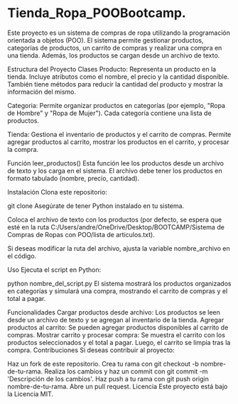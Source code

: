 # Tienda_Ropa_POOBootcamp.
Este proyecto es un sistema de compras de ropa utilizando la programación orientada a objetos (POO). El sistema permite gestionar productos, categorías de productos, un carrito de compras y realizar una compra en una tienda. Además, los productos se cargan desde un archivo de texto.

Estructura del Proyecto
Clases
Producto: Representa un producto en la tienda. Incluye atributos como el nombre, el precio y la cantidad disponible. También tiene métodos para reducir la cantidad del producto y mostrar la información del mismo.

Categoria: Permite organizar productos en categorías (por ejemplo, "Ropa de Hombre" y "Ropa de Mujer"). Cada categoría contiene una lista de productos.

Tienda: Gestiona el inventario de productos y el carrito de compras. Permite agregar productos al carrito, mostrar los productos en el carrito, y procesar la compra.

Función leer_productos()
Esta función lee los productos desde un archivo de texto y los carga en el sistema. El archivo debe tener los productos en formato tabulado (nombre, precio, cantidad).

Instalación
Clona este repositorio:

git clone <URL del repositorio>
Asegúrate de tener Python instalado en tu sistema.

Coloca el archivo de texto con los productos (por defecto, se espera que esté en la ruta C:/Users/andre/OneDrive/Desktop/BOOTCAMP/Sistema de Compras de Ropas con POO/lista de articulos.txt).

Si deseas modificar la ruta del archivo, ajusta la variable nombre_archivo en el código.

Uso
Ejecuta el script en Python:

python nombre_del_script.py
El sistema mostrará los productos organizados en categorías y simulará una compra, mostrando el carrito de compras y el total a pagar.

Funcionalidades
Cargar productos desde archivo: Los productos se leen desde un archivo de texto y se agregan al inventario de la tienda.
Agregar productos al carrito: Se pueden agregar productos disponibles al carrito de compras.
Mostrar carrito y procesar compra: Se muestra el carrito con los productos seleccionados y el total a pagar. Luego, el carrito se limpia tras la compra.
Contribuciones
Si deseas contribuir al proyecto:

Haz un fork de este repositorio.
Crea tu rama con git checkout -b nombre-de-tu-rama.
Realiza los cambios y haz un commit con git commit -m 'Descripción de los cambios'.
Haz push a tu rama con git push origin nombre-de-tu-rama.
Abre un pull request.
Licencia
Este proyecto está bajo la Licencia MIT.

